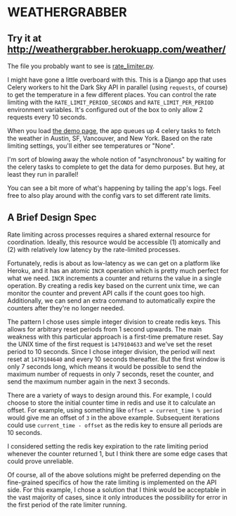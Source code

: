 # WEATHERGRABBER

## Try it at http://weathergrabber.herokuapp.com/weather/

The file you probably want to see is [rate_limiter.py](rate_limiter.py).

I might have gone a little overboard with this. This is a Django app that uses Celery workers to hit the Dark Sky API in parallel (using `requests`, of course) to get the temperature in a few different places. You can control the rate limiting with the `RATE_LIMIT_PERIOD_SECONDS` and `RATE_LIMIT_PER_PERIOD` environment variables. It's configured out of the box to only allow 2 requests every 10 seconds.

When you load [the demo page](http://weathergrabber.herokuapp.com/weather/), the app queues up 4 celery tasks to fetch the weather in Austin, SF, Vancouver, and New York. Based on the rate limiting settings, you'll either see temperatures or "None".

I'm sort of blowing away the whole notion of "asynchronous" by waiting for the celery tasks to complete to get the data for demo purposes. But hey, at least they run in parallel!

You can see a bit more of what's happening by tailing the app's logs. Feel free to also play around with the config vars to set different rate limits.

## A Brief Design Spec

Rate limiting across processes requires a shared external resource for coordination. Ideally, this resource would be accessible (1) atomically and (2) with relatively low latency by the rate-limited processes.

Fortunately, redis is about as low-latency as we can get on a platform like Heroku, and it has an atomic `INCR` operation which is pretty much perfect for what we need. `INCR` increments a counter and returns the value in a single operation. By creating a redis key based on the current unix time, we can monitor the counter and prevent API calls if the count goes too high. Additionally, we can send an extra command to automatically expire the counters after they're no longer needed.

The pattern I chose uses simple integer division to create redis keys. This allows for arbitrary reset periods from 1 second upwards. The main weakness with this particular approach is a first-time premature reset. Say the UNIX time of the first request is `1479104633` and we've set the reset period to 10 seconds. Since I chose integer division, the period will next reset at `1479104640` and every 10 seconds thereafter. But the first window is only 7 seconds long, which means it would be possible to send the maximum number of requests in only 7 seconds, reset the counter, and send the maximum number again in the next 3 seconds.

There are a variety of ways to design around this. For example, I could choose to store the initial counter time in redis and use it to calculate an offset. For example, using something like `offset = current_time % period` would give me an offset of `3` in the above example. Subsequent iterations could use `current_time - offset` as the redis key to ensure all periods are 10 seconds.

I considered setting the redis key expiration to the rate limiting period whenever the counter returned 1, but I think there are some edge cases that could prove unreliable.

Of course, all of the above solutions might be preferred depending on the fine-grained specifics of how the rate limiting is implemented on the API side. For this example, I chose a solution that I think would be acceptable in the vast majority of cases, since it only introduces the possibility for error in the first period of the rate limiter running.
